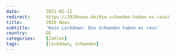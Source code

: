 ```yaml
---
date:          2021-02-11
redirect:      https://2020news.de/die-schweden-haben-es-raus/
title:         2020 News
subtitle:      'Kein Lockdown: Die Schweden haben es raus'
country:       DE
categories:    [Zahlen]
tags:          [lockdown, schweden]
---
```

